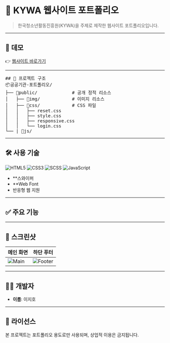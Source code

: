 # 🎨 KYWA 웹사이트 포트폴리오

> 한국청소년활동진흥원(KYWA)을 주제로 제작한 웹사이트 포트폴리오입니다.

---

## 🔗 데모

👉 [웹사이트 바로가기]([https://your-live-demo-link.com](https://siblin123.github.io/KYWA/))  

---
<pre>
## 📁 프로젝트 구조
📦공공기관-포트폴리오/
├── 📂public/             # 공개 정적 리소스
│   ├── 📂img/            # 이미지 리소스
│   ├── 📂css/            # CSS 파일
│   │   ├── reset.css
│   │   ├── style.css
│   │   ├── responsive.css
│   │   └── login.css
└── | 📂js/            
</pre>








---

## 🛠️ 사용 기술
![HTML5](https://img.shields.io/badge/HTML5-E34F26?style=for-the-badge&logo=html5&logoColor=white)
![CSS3](https://img.shields.io/badge/CSS3-1572B6?style=for-the-badge&logo=css3&logoColor=white)
![SCSS](https://img.shields.io/badge/SCSS-CC6699?style=for-the-badge&logo=sass&logoColor=white)
![JavaScript](https://img.shields.io/badge/JavaScript-F7DF1E?style=for-the-badge&logo=javascript&logoColor=black)



- **스와이퍼
- **Web Font
- 반응형 웹 지원

---

## ✅ 주요 기능


---

## 📸 스크린샷

| 메인 화면 | 하단 푸터 |
|-----------|-----------|
| ![Main](./screenshots/main.png) | ![Footer](./screenshots/footer.png) |

---

## 🧑‍💻 개발자

- **이름**: 이지호  

---

## 📝 라이선스

본 프로젝트는 포트폴리오 용도로만 사용되며, 상업적 이용은 금지됩니다.
